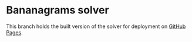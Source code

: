 # Bananagrams solver

This branch holds the built version of the solver for deployment on [GitHub Pages](https://williamdwatson.github.io/bananagrams_solver_web/).
